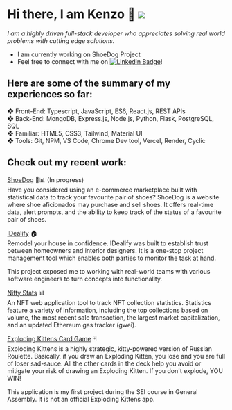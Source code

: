 # Hi there, I am Kenzo 👋 ![](https://visitor-badge.glitch.me/badge?page_id=Kenzothd)

_I am a highly driven full-stack developer who appreciates solving real world problems with cutting edge solutions._

- I am currently working on ShoeDog Project
- Feel free to connect with me on <span align="center" >[![Linkedin Badge](https://img.shields.io/badge/-LinkedIn-blue?style=flat&logo=Linkedin&logoColor=white)](https://www.linkedin.com/in/kenzothd/)! </span>

## Here are some of the summary of my experiences so far: <br>

❖ Front-End: Typescript, JavaScript, ES6, React.js, REST APIs <br>
❖ Back-End: MongoDB, Express.js, Node.js, Python, Flask, PostgreSQL, SQL <br>
❖ Familiar: HTML5, CSS3, Tailwind, Material UI <br>
❖ Tools: Git, NPM, VS Code, Chrome Dev tool, Vercel, Render, Cyclic <br>

## Check out my recent work:

[ShoeDog](https://shoedog.vercel.app/) 👟📊 (In progress) <br>
Have you considered using an e-commerce marketplace built with statistical data to track your favourite pair of shoes? ShoeDog is a website where shoe aficionados may purchase and sell shoes. It offers real-time data, alert prompts, and the ability to keep track of the status of a favourite pair of shoes.

[IDealify](https://idealify.vercel.app/) 🏠 <br>
Remodel your house in confidence. IDealify was built to establish trust between homeowners and interior designers. It is a one-stop project management tool which enables both parties to monitor the task at hand.

This project exposed me to working with real-world teams with various software engineers to turn concepts into functionality.

[Nifty Stats](https://niftystats.vercel.app/) 📊
<br >
An NFT web application tool to track NFT collection statistics. Statistics feature a variety of information, including the top collections based on volume, the most recent sale transaction, the largest market capitalization, and an updated Ethereum gas tracker (gwei).

[Exploding Kittens Card Game](https://exploding-kittens-card-game.vercel.app/) 🃏
<br >
Exploding Kittens is a highly strategic, kitty-powered version of Russian Roulette. Basically, if you draw an Exploding Kitten, you lose and you are full of loser sad-sauce. All the other cards in the deck help you avoid or mitigate your risk of drawing an Exploding Kitten. If you don't explode, YOU WIN!

This application is my first project during the SEI course in General Assembly. It is not an official Exploding Kittens app.
